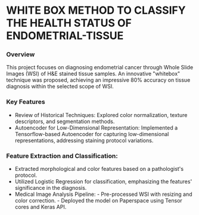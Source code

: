 # WHITE BOX METHOD TO CLASSIFY THE HEALTH STATUS OF ENDOMETRIAL-TISSUE

### Overview
This project focuses on diagnosing endometrial cancer through Whole Slide Images (WSI) of H&E stained tissue samples. An innovative "whitebox" technique was proposed, achieving an impressive 80% accuracy on tissue diagnosis within the selected scope of WSI.

### Key Features
- Review of Historical Techniques: Explored color normalization, texture descriptors, and segmentation methods.
- Autoencoder for Low-Dimensional Representation: Implemented a Tensorflow-based Autoencoder for capturing low-dimensional representations, addressing staining protocol variations.

### Feature Extraction and Classification:

- Extracted morphological and color features based on a pathologist's protocol.
- Utilized Logistic Regression for classification, emphasizing the features' significance in the diagnosis.
- Medical Image Analysis Pipeline:
       - Pre-processed WSI with resizing and color correction.
       - Deployed the model on Paperspace using Tensor cores and Keras API.

